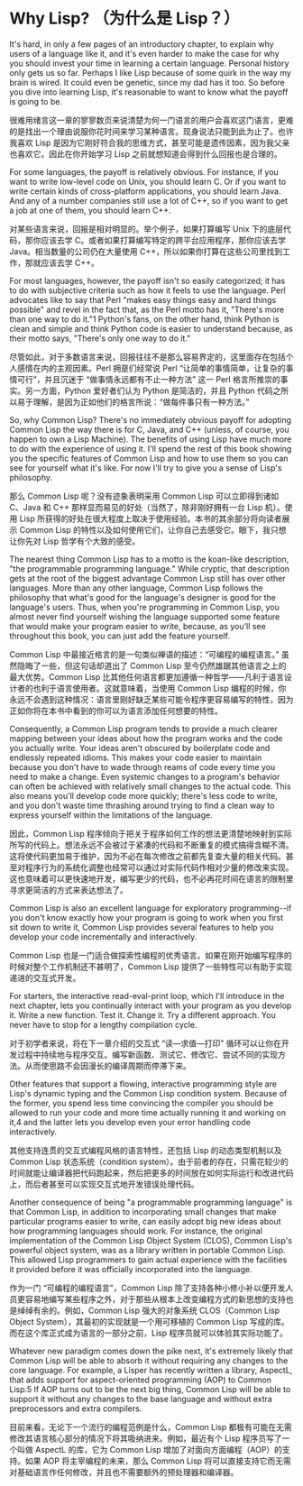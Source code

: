 # Why Lisp? （为什么是 Lisp？）

It's hard, in only a few pages of an introductory chapter, to explain
why users of a language like it, and it's even harder to make the case
for why you should invest your time in learning a certain
language. Personal history only gets us so far. Perhaps I like Lisp
because of some quirk in the way my brain is wired. It could even be
genetic, since my dad has it too. So before you dive into learning
Lisp, it's reasonable to want to know what the payoff is going to be.

很难用绪言这一章的寥寥数页来说清楚为何一门语言的用户会喜欢这门语言，更难的是找出一个理由说服你花时间来学习某种语言。现身说法只能到此为止了。也许我喜欢
Lisp 是因为它刚好符合我的思维方式，甚至可能是遗传因素，因为我父亲也喜欢它。因此在你开始学习
Lisp 之前就想知道会得到什么回报也是合理的。

For some languages, the payoff is relatively obvious. For instance, if
you want to write low-level code on Unix, you should learn C. Or if
you want to write certain kinds of cross-platform applications, you
should learn Java. And any of a number companies still use a lot of
C++, so if you want to get a job at one of them, you should learn C++.

对某些语言来说，回报是相对明显的。举个例子，如果打算编写 Unix
下的底层代码，那你应该去学
C。或者如果打算编写特定的跨平台应用程序，那你应该去学
Java。相当数量的公司仍在大量使用
C++，所以如果你打算在这些公司里找到工作，那就应该去学 C++。

For most languages, however, the payoff isn't so easily categorized;
it has to do with subjective criteria such as how it feels to use the
language. Perl advocates like to say that Perl "makes easy things easy
and hard things possible" and revel in the fact that, as the Perl
motto has it, "There's more than one way to do it."1 Python's fans, on
the other hand, think Python is clean and simple and think Python code
is easier to understand because, as their motto says, "There's only
one way to do it."

尽管如此，对于多数语言来说，回报往往不是那么容易界定的，这里面存在包括个人感情在内的主观因素。Perl
拥趸们经常说 Perl “让简单的事情简单，让复杂的事情可行”，并且沉迷于
“做事情永远都有不止一种方法” 这一 Perl 格言所推崇的事实。另一方面，Python
爱好者们认为 Python 是简洁的，并且 Python
代码之所以易于理解，是因为正如他们的格言所说：“做每件事只有一种方法。”

So, why Common Lisp? There's no immediately obvious payoff for
adopting Common Lisp the way there is for C, Java, and C++ (unless, of
course, you happen to own a Lisp Machine). The benefits of using Lisp
have much more to do with the experience of using it. I'll spend the
rest of this book showing you the specific features of Common Lisp and
how to use them so you can see for yourself what it's like. For now
I'll try to give you a sense of Lisp's philosophy.

那么 Common Lisp 呢？没有迹象表明采用 Common Lisp 可以立即得到诸如
C、Java 和 C++ 那样显而易见的好处（当然了，除非刚好拥有一台 Lisp 机）。使用
Lisp 所获得的好处在很大程度上取决于使用经验。本书的其余部分将向读者展示
Common Lisp 的特性以及如何使用它们，让你自己去感受它。眼下，我只想让你先对
Lisp 哲学有个大致的感受。

The nearest thing Common Lisp has to a motto is the koan-like
description, "the programmable programming language." While cryptic,
that description gets at the root of the biggest advantage Common Lisp
still has over other languages. More than any other language, Common
Lisp follows the philosophy that what's good for the language's
designer is good for the language's users. Thus, when you're
programming in Common Lisp, you almost never find yourself wishing the
language supported some feature that would make your program easier to
write, because, as you'll see throughout this book, you can just add
the feature yourself.

Common Lisp 中最接近格言的是一句类似禅语的描述：“可编程的编程语言。”
虽然隐晦了一些，但这句话却道出了 Common Lisp
至今仍然雄踞其他语言之上的最大优势。Common Lisp
比其他任何语言都更加遵循一种哲学——凡利于语言设计者的也利于语言使用者。这就意味着，当使用
Common Lisp
编程的时候，你永远不会遇到这种情况：语言里刚好缺乏某些可能令程序更容易编写的特性，因为正如你将在本书中看到的你可以为语言添加任何想要的特性。

Consequently, a Common Lisp program tends to provide a much clearer
mapping between your ideas about how the program works and the code
you actually write. Your ideas aren't obscured by boilerplate code and
endlessly repeated idioms. This makes your code easier to maintain
because you don't have to wade through reams of code every time you
need to make a change. Even systemic changes to a program's behavior
can often be achieved with relatively small changes to the actual
code. This also means you'll develop code more quickly; there's less
code to write, and you don't waste time thrashing around trying to
find a clean way to express yourself within the limitations of the
language.

因此，Common Lisp
程序倾向于把关于程序如何工作的想法更清楚地映射到实际所写的代码上。想法永远不会被过于紧凑的代码和不断重复的模式搞得含糊不清。这将使代码更加易于维护，因为不必在每次修改之前都先复查大量的相关代码。甚至对程序行为的系统化调整也经常可以通过对实际代码作相对少量的修改来实现。这也意味着可以更快速地开发，编写更少的代码，也不必再花时间在语言的限制里寻求更简洁的方式来表达想法了。

Common Lisp is also an excellent language for exploratory
programming--if you don't know exactly how your program is going to
work when you first sit down to write it, Common Lisp provides several
features to help you develop your code incrementally and
interactively.

Common Lisp 也是一门适合做探索性编程的优秀语言。如果在刚开始编写程序的
时候对整个工作机制还不甚明了，Common Lisp
提供了一些特性可以有助于实现递进的交互式开发。

For starters, the interactive read-eval-print loop, which I'll
introduce in the next chapter, lets you continually interact with your
program as you develop it. Write a new function. Test it. Change
it. Try a different approach. You never have to stop for a lengthy
compilation cycle.

对于初学者来说，将在下一章介绍的交互式 “读—求值—打印”
循环可以让你在开发过程中持续地与程序交互。编写新函数、测试它、修改它、尝试不同的实现方法。从而使思路不会因漫长的编译周期而停滞下来。

Other features that support a flowing, interactive programming style
are Lisp's dynamic typing and the Common Lisp condition
system. Because of the former, you spend less time convincing the
compiler you should be allowed to run your code and more time actually
running it and working on it,4 and the latter lets you develop even
your error handling code interactively.

其他支持连贯的交互式编程风格的语言特性，还包括 Lisp
的动态类型机制以及
Common Lisp 状态系统（condition system）。由于前者的存在，只需花较少的时间就能让编译器把代码跑起来，然后把更多的时间放在如何实际运行和改进代码上，而后者甚至可以实现交互式地开发错误处理代码。

Another consequence of being "a programmable programming language" is
that Common Lisp, in addition to incorporating small changes that make
particular programs easier to write, can easily adopt big new ideas
about how programming languages should work. For instance, the
original implementation of the Common Lisp Object System (CLOS),
Common Lisp's powerful object system, was as a library written in
portable Common Lisp. This allowed Lisp programmers to gain actual
experience with the facilities it provided before it was officially
incorporated into the language.

作为一门 “可编程的编程语言”，Common Lisp
除了支持各种小修小补以便开发人员更容易地编写某些程序之外，对于那些从根本上改变编程方式的新思想的支持也是绰绰有余的。例如，Common
Lisp 强大的对象系统 CLOS（Common Lisp Object System），其最初的实现就是一个用可移植的
Common Lisp 写成的库。而在这个库正式成为语言的一部分之前，Lisp
程序员就可以体验其实际功能了。

Whatever new paradigm comes down the pike next, it's extremely likely
that Common Lisp will be able to absorb it without requiring any
changes to the core language. For example, a Lisper has recently
written a library, AspectL, that adds support for aspect-oriented
programming (AOP) to Common Lisp.5 If AOP turns out to be the next big
thing, Common Lisp will be able to support it without any changes to
the base language and without extra preprocessors and extra
compilers.

目前来看，无论下一个流行的编程范例是什么，Common Lisp
都极有可能在无需修改其语言核心部分的情况下将其吸纳进来。例如，最近有个
Lisp 程序员写了一个叫做 AspectL 的库，它为 Common Lisp
增加了对面向方面编程（AOP）的支持。如果 AOP 将主宰编程的未来，那么 Common Lisp
将可以直接支持它而无需对基础语言作任何修改，并且也不需要额外的预处理器和编译器。
